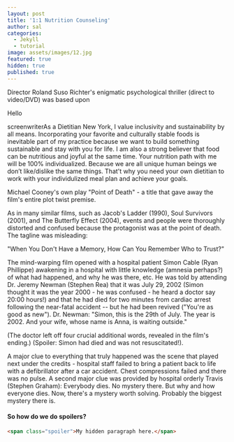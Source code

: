 ```yaml
---
layout: post
title: '1:1 Nutrition Counseling'
author: sal
categories:
  - Jekyll
  - tutorial
image: assets/images/12.jpg
featured: true
hidden: true
published: true
---
```


Director Roland Suso Richter's enigmatic psychological thriller (direct to video/DVD) was based upon 



Hello

screenwriterAs a Dietitian New York, I value inclusivity and sustainability by all means. Incorporating your favorite and culturally stable foods is inevitable part of my practice because we want to build something sustainable and stay with you for life. I am also a strong believer that food can be nutritious and joyful at the same time. Your nutrition path with me will be 100% individualized. Because we are all unique human beings we don’t like/dislike the same things. That't why you need your own dietitian to work with your individulized meal plan and achieve your goals.

Michael Cooney's own play "Point of Death" - a title that gave away the film's entire plot twist premise.

As in many similar films, such as Jacob's Ladder (1990), Soul Survivors (2001), and The Butterfly Effect (2004), events and people were thoroughly distorted and confused because the protagonist was at the point of death. The tagline was misleading:

"When You Don't Have a Memory, How Can You Remember Who to Trust?"

The mind-warping film opened with a hospital patient Simon Cable (Ryan Phillippe) awakening in a <span class="spoiler"> hospital with little knowledge (amnesia perhaps?) of what had happened, and why he was there, etc. He was told by attending Dr. Jeremy Newman (Stephen Rea) that it was July 29, 2002 (Simon thought it was the year 2000 - he was confused - he heard a doctor say 20:00 hours!) and that he had died for two minutes from cardiac arrest following the near-fatal accident -- but he had been revived ("You're as good as new").</span> Dr. Newman: "Simon, this is the 29th of July. The year is 2002. And your wife, whose name is Anna, is waiting outside." 

(The doctor left off four crucial additional words, revealed in the film's ending.) (Spoiler: Simon had died and was not resuscitated!).

A major clue to everything that truly happened was the scene that played next under the credits - hospital staff failed to bring a patient back to life with a defibrillator after a car accident. Chest compressions failed and there was no pulse. A second major clue was provided by hospital orderly Travis (Stephen Graham): <span class="spoiler">Everybody dies. No mystery there. But why and how everyone dies. Now, there's a mystery worth solving. Probably the biggest mystery there is.</span>

#### So how do we do spoilers?

```html
<span class="spoiler">My hidden paragraph here.</span>
```
